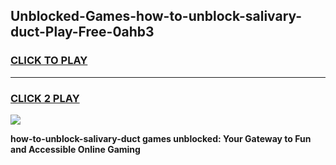 
## Unblocked-Games-how-to-unblock-salivary-duct-Play-Free-0ahb3
<h3>
<a href="https://premium76.site?title=how-to-unblock-salivary-duct&ref=12A">CLICK TO PLAY</a></h3>
<hr>

<h3>
<a href="https://premium76.site?title=how-to-unblock-salivary-duct&ref=12A">CLICK 2 PLAY</a>
  
</h3>

<a href="https://premium76.site?title=how-to-unblock-salivary-duct&ref=12A"><img src="https://clearcache.store/games.png"></a>


**how-to-unblock-salivary-duct games unblocked: Your Gateway to Fun and Accessible Online Gaming**
